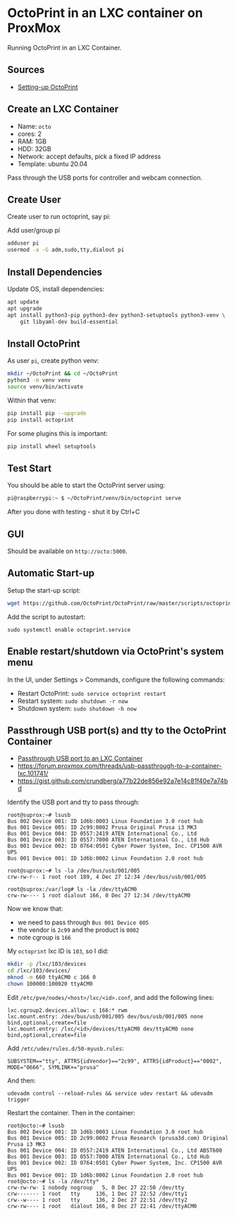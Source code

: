 # OctoPrint in an LXC container on ProxMox

Running OctoPrint in an LXC Container.

## Sources

* [Setting-up OctoPrint](https://community.octoprint.org/t/setting-up-octoprint-on-a-raspberry-pi-running-raspbian-or-raspberry-pi-os/2337)

## Create an LXC Container

* Name: `octo`
* cores: 2
* RAM: 1GB
* HDD: 32GB
* Network: accept defaults, pick a fixed IP address
* Template: ubuntu 20.04

Pass through the USB ports for controller and webcam connection.

## Create User

Create user to run octoprint, say pi:

Add user/group pi
```sh
adduser pi
usermod -a -G adm,sudo,tty,dialout pi
```

## Install Dependencies

Update OS, install dependencies:
```sh
apt update
apt upgrade
apt install python3-pip python3-dev python3-setuptools python3-venv \
    git libyaml-dev build-essential
```
## Install OctoPrint

As user `pi`, create python venv:

```sh
mkdir ~/OctoPrint && cd ~/OctoPrint
python3 -m venv venv
source venv/bin/activate
```

Within that venv:

```sh
pip install pip --upgrade
pip install octoprint
```

For some plugins this is important:
```sh
pip install wheel setuptools
```
## Test Start

You should be able to start the OctoPrint server using:

```sh
pi@raspberrypi:~ $ ~/OctoPrint/venv/bin/octoprint serve
```

After you done with testing - shut it by Ctrl+C

## GUI

Should be available on `http://octo:5000`.

## Automatic Start-up

Setup the start-up script:
```sh
wget https://github.com/OctoPrint/OctoPrint/raw/master/scripts/octoprint.service && sudo mv octoprint.service /etc/systemd/system/octoprint.service
```

Add the script to autostart:
```
sudo systemctl enable octoprint.service
```

## Enable restart/shutdown via OctoPrint's system menu

In the UI, under Settings > Commands, configure the following commands:

* Restart OctoPrint: `sudo service octoprint restart`
* Restart system: `sudo shutdown -r now`
* Shutdown system: `sudo shutdown -h now`

## Passthrough USB port(s) and tty to the OctoPrint Container

* [Passthrough USB port to an LXC Container](https://medium.com/@konpat/usb-passthrough-to-an-lxc-proxmox-15482674f11d)
* https://forum.proxmox.com/threads/usb-passthrough-to-a-container-lxc.101741/
* https://gist.github.com/crundberg/a77b22de856e92a7e14c81f40e7a74bd


Identify the USB port and tty to pass through:

```
root@suprox:~# lsusb
Bus 002 Device 001: ID 1d6b:0003 Linux Foundation 3.0 root hub
Bus 001 Device 005: ID 2c99:0002 Prusa Original Prusa i3 MK3
Bus 001 Device 004: ID 0557:2419 ATEN International Co., Ltd
Bus 001 Device 003: ID 0557:7000 ATEN International Co., Ltd Hub
Bus 001 Device 002: ID 0764:0501 Cyber Power System, Inc. CP1500 AVR UPS
Bus 001 Device 001: ID 1d6b:0002 Linux Foundation 2.0 root hub

root@suprox:~# ls -la /dev/bus/usb/001/005
crw-rw-r-- 1 root root 189, 4 Dec 27 12:34 /dev/bus/usb/001/005

root@suprox:/var/log# ls -la /dev/ttyACM0
crw-rw---- 1 root dialout 166, 0 Dec 27 12:34 /dev/ttyACM0
```

Now we know that:

* we need to pass through `Bus 001 Device 005`
* the vendor is `2c99` and the product is `0002`
* note cgroup is `166`

My `octoprint` lxc ID is `103`, so I did:

```sh
mkdir -p /lxc/103/devices
cd /lxc/103/devices/
mknod -m 660 ttyACM0 c 166 0
chown 100000:100020 ttyACM0
```

Edit `/etc/pve/nodes/<host>/lxc/<id>.conf`, and add the following lines:

```
lxc.cgroup2.devices.allow: c 166:* rwm
lxc.mount.entry: /dev/bus/usb/001/005 dev/bus/usb/001/005 none bind,optional,create=file
lxc.mount.entry: /lxc/<id>/devices/ttyACM0 dev/ttyACM0 none bind,optional,create=file
```

Add `/etc/udev/rules.d/50-myusb.rules`:
```
SUBSYSTEM=="tty", ATTRS{idVendor}=="2c99", ATTRS{idProduct}=="0002", MODE="0666", SYMLINK+="prusa"
```

And then:
```
udevadm control --reload-rules && service udev restart && udevadm trigger
```

Restart the container.  Then in the container:

```
root@octo:~# lsusb
Bus 002 Device 001: ID 1d6b:0003 Linux Foundation 3.0 root hub
Bus 001 Device 005: ID 2c99:0002 Prusa Research (prusa3d.com) Original Prusa i3 MK3
Bus 001 Device 004: ID 0557:2419 ATEN International Co., Ltd ABST600
Bus 001 Device 003: ID 0557:7000 ATEN International Co., Ltd Hub
Bus 001 Device 002: ID 0764:0501 Cyber Power System, Inc. CP1500 AVR UPS
Bus 001 Device 001: ID 1d6b:0002 Linux Foundation 2.0 root hub
root@octo:~# ls -la /dev/tty*
crw-rw-rw- 1 nobody nogroup   5, 0 Dec 27 22:50 /dev/tty
crw------- 1 root   tty     136, 1 Dec 27 22:52 /dev/tty1
crw--w---- 1 root   tty     136, 2 Dec 27 22:51 /dev/tty2
crw-rw---- 1 root   dialout 166, 0 Dec 27 22:41 /dev/ttyACM0
```

